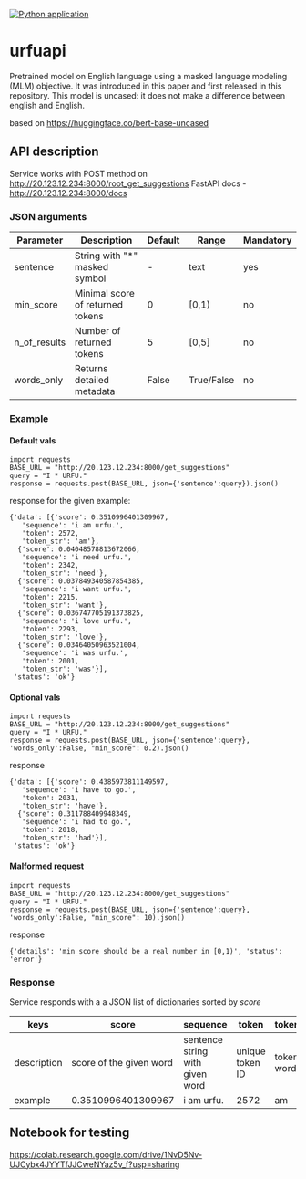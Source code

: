 [![Python application](https://github.com/Somertonman/urfuapi/actions/workflows/python-app.yml/badge.svg)](https://github.com/Somertonman/urfuapi/actions/workflows/python-app.yml)

# urfuapi

Pretrained model on English language using a masked language modeling (MLM) objective. It was introduced in this paper and first released in this repository. This model is uncased: it does not make a difference between english and English.

based on https://huggingface.co/bert-base-uncased




## API description

Service works with POST method on http://20.123.12.234:8000/root_get_suggestions
FastAPI docs - http://20.123.12.234:8000/docs

### JSON arguments

Parameter|Description|Default|Range|Mandatory|
|-|-|-|-|-|
sentence| String with "*" masked symbol| - | text| yes|
min_score| Minimal score of returned tokens| 0 | [0,1) | no |
n_of_results| Number of returned tokens| 5 | [0,5] |no |
words_only| Returns detailed metadata| False| True/False| no


### Example

#### Default vals

```
import requests
BASE_URL = "http://20.123.12.234:8000/get_suggestions"
query = "I * URFU."
response = requests.post(BASE_URL, json={'sentence':query}).json()
```
response for the given example:

```
{'data': [{'score': 0.3510996401309967,
   'sequence': 'i am urfu.',
   'token': 2572,
   'token_str': 'am'},
  {'score': 0.04048578813672066,
   'sequence': 'i need urfu.',
   'token': 2342,
   'token_str': 'need'},
  {'score': 0.037849340587854385,
   'sequence': 'i want urfu.',
   'token': 2215,
   'token_str': 'want'},
  {'score': 0.036747705191373825,
   'sequence': 'i love urfu.',
   'token': 2293,
   'token_str': 'love'},
  {'score': 0.03464050963521004,
   'sequence': 'i was urfu.',
   'token': 2001,
   'token_str': 'was'}],
 'status': 'ok'}
  ```

#### Optional vals

```
import requests
BASE_URL = "http://20.123.12.234:8000/get_suggestions"
query = "I * URFU."
response = requests.post(BASE_URL, json={'sentence':query}, 'words_only':False, "min_score": 0.2).json()
```
response
```
{'data': [{'score': 0.4385973811149597,
   'sequence': 'i have to go.',
   'token': 2031,
   'token_str': 'have'},
  {'score': 0.311788409948349,
   'sequence': 'i had to go.',
   'token': 2018,
   'token_str': 'had'}],
 'status': 'ok'}
```

#### Malformed request

```
import requests
BASE_URL = "http://20.123.12.234:8000/get_suggestions"
query = "I * URFU."
response = requests.post(BASE_URL, json={'sentence':query}, 'words_only':False, "min_score": 10).json()
```
response
```
{'details': 'min_score should be a real number in [0,1)', 'status': 'error'}
```



### Response

Service responds with a a JSON list of dictionaries sorted by *score*

keys|score|sequence|token|token_str|
|-|-|-|-|-|
description|score of the given word|sentence string with given word|unique token ID|token word|
example|0.3510996401309967|i am urfu.|2572|am|

## Notebook for testing

https://colab.research.google.com/drive/1NvD5Nv-UJCybx4JYYTfJJCweNYaz5v_f?usp=sharing
